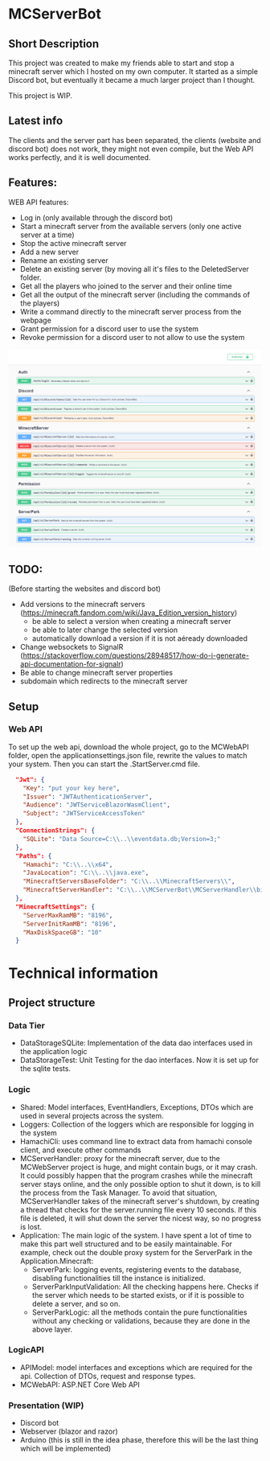 # MCServerBot
## Short Description
This project was created to make my friends able to 
start and stop a minecraft server which I hosted on my own computer. 
It started as a simple Discord bot, but eventually it became a much 
larger project than I thought. 

This project is WIP.

## Latest info
The clients and the server part has been separated, the clients (website and discord bot) 
does not work, they might not even compile, but the Web API works perfectly, and it is well documented.

## Features:
WEB API features:

- Log in (only available through the discord bot)
- Start a minecraft server from the available servers (only one active server at a time)
- Stop the active minecraft server
- Add a new server
- Rename an existing server
- Delete an existing server (by moving all it's files to the DeletedServer folder.
- Get all the players who joined to the server and their online time
- Get all the output of the minecraft server (including the commands of the players)
- Write a command directly to the minecraft server process from the webpage
- Grant permission for a discord user to use the system
- Revoke permission for a discord user to not allow to use the system

<img src="docs/images/api-endpoints.png">


## TODO:
(Before starting the websites and discord bot)
- Add versions to the minecraft servers (https://minecraft.fandom.com/wiki/Java_Edition_version_history)
  - be able to select a version when creating a minecraft server
  - be able to later change the selected version
  - automatically download a version if it is not aéready downloaded
- Change websockets to SignalR (https://stackoverflow.com/questions/28948517/how-do-i-generate-api-documentation-for-signalr)
- Be able to change minecraft server properties
- subdomain which redirects to the minecraft server


## Setup

### Web API
To set up the web api, download the whole project, 
go to the MCWebAPI folder, open the applicationsettings.json file,
rewrite the values to match your system. Then you can start the .StartServer.cmd file.

```json
  "Jwt": {
    "Key": "put your key here",
    "Issuer": "JWTAuthenticationServer",
    "Audience": "JWTServiceBlazorWasmClient",
    "Subject": "JWTServiceAccessToken"
  },
  "ConnectionStrings": {
    "SQLite": "Data Source=C:\\..\\eventdata.db;Version=3;"
  },
  "Paths": {
    "Hamachi": "C:\\..\\x64",
    "JavaLocation": "C:\\..\\java.exe",
    "MinecraftServersBaseFolder": "C:\\..\\MinecraftServers\\",
    "MinecraftServerHandler": "C:\\..\\MCServerBot\\MCServerHandler\\bin\\Debug\\net5.0\\MCServerHandler.exe"
  },
  "MinecraftSettings": {
    "ServerMaxRamMB": "8196",
    "ServerInitRamMB": "8196",
    "MaxDiskSpaceGB": "10"
  }
```

# Technical information

## Project structure

### Data Tier

- DataStorageSQLite: Implementation of the data dao interfaces used in the application logic
- DataStorageTest: Unit Testing for the dao interfaces. Now it is set up for the sqlite tests.

### Logic

- Shared: Model interfaces, EventHandlers, Exceptions, DTOs which are used in several projects across the system.
- Loggers: Collection of the loggers which are responsible for logging in the system
- HamachiCli: uses command line to extract data from hamachi console client, and execute other commands
- MCServerHandler: proxy for the minecraft server, due to the MCWebServer project is huge, and might contain bugs, or it may crash. It could possibly happen that the program crashes while the minecraft server stays online, and the only possible option to shut it down, is to kill the process from the Task Manager. To avoid that situation, MCServerHandler takes of the minecraft server's shutdown, by creating a thread that checks for the server.running file every 10 seconds. If this file is deleted, it will shut down the server the nicest way, so no progress is lost.
- Application: The main logic of the system. I have spent a lot of time to make this part well structured and to be easily maintainable. For example, check out the double proxy system for the ServerPark in the Application.Minecraft:
  - ServerPark: logging events, registering events to the database, disabling functionalities till the instance is initialized.
  - ServerParkInputValidation: All the checking happens here. Checks if the server which needs to be started exists, or if it is possible to delete a server, and so on.
  - ServerParkLogic: all the methods contain the pure functionalities without any checking or validations, because they are done in the above layer.

### LogicAPI

- APIModel: model interfaces and exceptions which are required for the api. Collection of DTOs, request and response types.
- MCWebAPI: ASP.NET Core Web API

### Presentation (WIP)

- Discord bot
- Webserver (blazor and razor)
- Arduino (this is still in the idea phase, therefore this will be the last thing which will be implemented)
